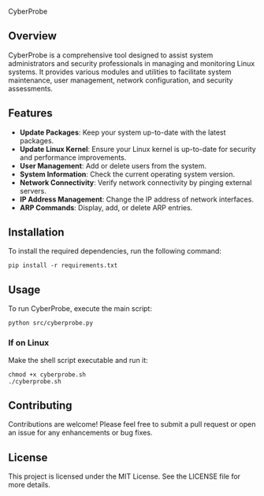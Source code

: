 CyberProbe

## Overview
CyberProbe is a comprehensive tool designed to assist system administrators and security professionals in managing and monitoring Linux systems. It provides various modules and utilities to facilitate system maintenance, user management, network configuration, and security assessments.

## Features
- **Update Packages**: Keep your system up-to-date with the latest packages.
- **Update Linux Kernel**: Ensure your Linux kernel is up-to-date for security and performance improvements.
- **User Management**: Add or delete users from the system.
- **System Information**: Check the current operating system version.
- **Network Connectivity**: Verify network connectivity by pinging external servers.
- **IP Address Management**: Change the IP address of network interfaces.
- **ARP Commands**: Display, add, or delete ARP entries.

## Installation
To install the required dependencies, run the following command:

```
pip install -r requirements.txt
```

## Usage
To run CyberProbe, execute the main script:

```
python src/cyberprobe.py
```

### If on Linux

Make the shell script executable and run it:

```
chmod +x cyberprobe.sh
./cyberprobe.sh
```

## Contributing
Contributions are welcome! Please feel free to submit a pull request or open an issue for any enhancements or bug fixes.

## License
This project is licensed under the MIT License. See the LICENSE file for more details.
